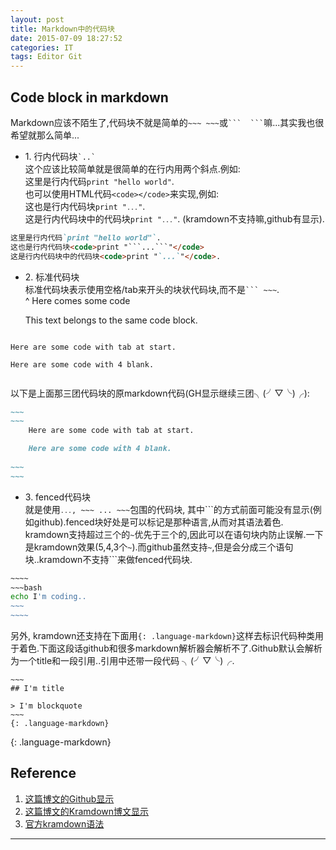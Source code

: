 ```yaml
---
layout: post
title: Markdown中的代码块
date: 2015-07-09 18:27:52
categories: IT
tags: Editor Git
---
```


Code block in markdown
-----

Markdown应该不陌生了,代码块不就是简单的`~~~ ~~~`或```` ```  ``` ````嘛...其实我也很希望就那么简单...

- 1\. 行内代码块`` `..` ``  
这个应该比较简单就是很简单的在行内用两个斜点.例如:  
这里是行内代码`print "hello world"`.  
也可以使用HTML代码`<code></code>`来实现,例如:  
这也是行内代码块<code>print "```...```"</code>.  
这是行内代码块中的代码块<code>print "`...`"</code>. (kramdown不支持嘛,github有显示).  

~~~markdown
这里是行内代码`print "hello world"`.
这也是行内代码块<code>print "```...```"</code>
这是行内代码块中的代码块<code>print "`...`"</code>. 
~~~

- 2\. 标准代码块  
标准代码块表示使用空格/tab来开头的块状代码块,而不是```` ``` ~~~ ````.  
^
    Here comes some code

    This text belongs to the same code block.


~~~
~~~
	Here are some code with tab at start.  

    Here are some code with 4 blank.

~~~
~~~

以下是上面那三团代码块的原markdown代码(GH显示继续三团╮(╯▽╰)╭):

~~~~markdown
~~~
~~~
	Here are some code with tab at start.  

    Here are some code with 4 blank.
    
~~~
~~~
~~~~

- 3\. fenced代码块  
就是使用<code>```...```, ~~~ ... ~~~</code>包围的代码块, 其中\`\`\`的方式前面可能没有显示(例如github).fenced块好处是可以标记是那种语言,从而对其语法着色.  
kramdown支持超过三个的`~`优先于三个的,因此可以在语句块内防止误解.一下是kramdown效果(5,4,3个`~`).而github虽然支持`~`,但是会分成三个语句块..kramdown不支持\`\`\`来做fenced代码块.

~~~~~bash
~~~~
~~~bash
echo I'm coding..
~~~
~~~~
~~~~~

另外, kramdown还支持在下面用`{: .language-markdown}`这样去标识代码种类用于着色.下面这段话github和很多markdown解析器会解析不了.Github默认会解析为一个title和一段引用..引用中还带一段代码 ╮(╯▽╰)╭.

~~~~
~~~
## I'm title

> I'm blockquote
~~~
{: .language-markdown}
~~~~
{: .language-markdown}

## Reference

1. [这篇博文的Github显示](https://github.com/platinhom/platinhom.github.com/blob/master/_posts/2015-07-10-fench-code-markdown.md)
2. [这篇博文的Kramdown博文显示](http://platinhom.github.io/2015/07/10/fench-code-markdown/)
3. [官方kramdown语法](http://kramdown.gettalong.org/syntax.html#code-blocks)

------
